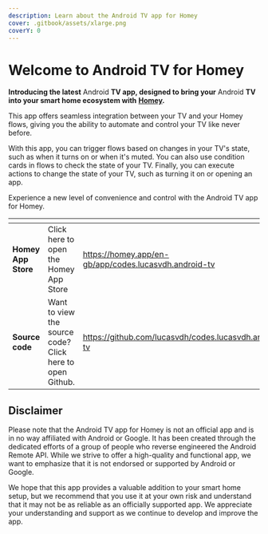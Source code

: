 ```yaml
---
description: Learn about the Android TV app for Homey
cover: .gitbook/assets/xlarge.png
coverY: 0
---
```


# Welcome to Android TV for Homey

**Introducing the latest** Android **TV app, designed to bring your** Android **TV into your smart home ecosystem with** [**Homey**](https://homey.app)**.**

This app offers seamless integration between your TV and your Homey flows, giving you the ability to automate and control your TV like never before.

With this app, you can trigger flows based on changes in your TV's state, such as when it turns on or when it's muted. You can also use condition cards in flows to check the state of your TV. Finally, you can execute actions to change the state of your TV, such as turning it on or opening an app.

Experience a new level of convenience and control with the Android TV app for Homey.



<table data-card-size="large" data-view="cards"><thead><tr><th></th><th></th><th data-hidden data-card-target data-type="content-ref"></th><th data-hidden data-card-cover data-type="files"></th></tr></thead><tbody><tr><td><strong>Homey App Store</strong></td><td>Click here to open the Homey App Store</td><td><a href="https://homey.app/en-gb/app/codes.lucasvdh.android-tv">https://homey.app/en-gb/app/codes.lucasvdh.android-tv</a></td><td><a href=".gitbook/assets/large.png">large.png</a></td></tr><tr><td><strong>Source code</strong></td><td>Want to view the source code? Click here to open Github.</td><td><a href="https://github.com/lucasvdh/codes.lucasvdh.android-tv">https://github.com/lucasvdh/codes.lucasvdh.android-tv</a></td><td><a href=".gitbook/assets/codes.lucasvdh.philips-jointspace.png">codes.lucasvdh.philips-jointspace.png</a></td></tr></tbody></table>

## Disclaimer

Please note that the Android TV app for Homey is not an official app and is in no way affiliated with Android or Google. It has been created through the dedicated efforts of a group of people who reverse engineered the Android Remote API. While we strive to offer a high-quality and functional app, we want to emphasize that it is not endorsed or supported by Android or Google.

We hope that this app provides a valuable addition to your smart home setup, but we recommend that you use it at your own risk and understand that it may not be as reliable as an officially supported app. We appreciate your understanding and support as we continue to develop and improve the app.
